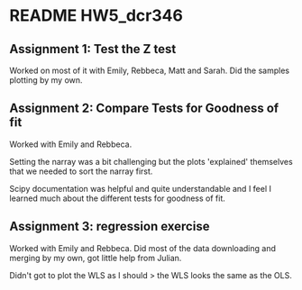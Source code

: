 # README HW5_dcr346

## Assignment 1: Test the Z test
Worked on most of it with Emily, Rebbeca, Matt and Sarah. Did the samples plotting by my own.

## Assignment 2: Compare Tests for Goodness of fit
Worked with Emily and Rebbeca. 

Setting the narray was a bit challenging but the plots 'explained' themselves that we needed to sort the narray first.

Scipy documentation was helpful and quite understandable and I feel I learned much about the different tests for goodness of fit.

## Assignment 3: regression exercise
Worked with Emily and Rebbeca. 
Did most of the data downloading and merging by my own, got little help from Julian.

Didn't got to plot the WLS as I should > the WLS looks the same as the OLS.

